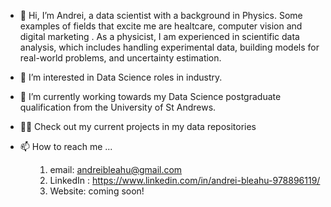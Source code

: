 - 👋 Hi, I’m Andrei, a data scientist with a background in Physics. Some examples of fields that excite me are healtcare, computer vision and digital marketing . As a physicist, I am experienced in scientific data analysis, which includes handling experimental data, building models for real-world problems, and uncertainty estimation.  
- 👀 I’m interested in Data Science roles in industry.
- 🥇 I’m currently working towards my Data Science postgraduate qualification from the University of St Andrews.
- 👨‍🔬 Check out my current projects in my data repositories
- 📫 How to reach me ...

  <ul>

  1. email: andreibleahu@gmail.com
  2. LinkedIn : https://www.linkedin.com/in/andrei-bleahu-978896119/
  3. Website: coming soon!
    
  </ul>
<!---
Geist2307/Geist2307 is a ✨ special ✨ repository because its `README.md` (this file) appears on your GitHub profile.
You can click the Preview link to take a look at your changes.
--->
